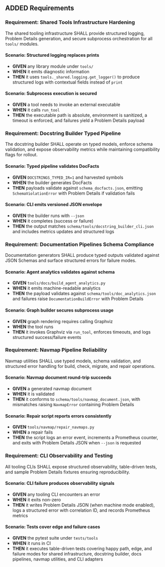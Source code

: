 ## ADDED Requirements
### Requirement: Shared Tools Infrastructure Hardening
The shared tooling infrastructure SHALL provide structured logging, Problem Details generation, and secure subprocess orchestration for all `tools/` modules.

#### Scenario: Structured logging replaces prints
- **GIVEN** any library module under `tools/`
- **WHEN** it emits diagnostic information
- **THEN** it uses `tools._shared.logging.get_logger()` to produce structured logs with contextual fields instead of `print`

#### Scenario: Subprocess execution is secured
- **GIVEN** a tool needs to invoke an external executable
- **WHEN** it calls `run_tool`
- **THEN** the executable path is absolute, environment is sanitized, a timeout is enforced, and failures yield a Problem Details payload

### Requirement: Docstring Builder Typed Pipeline
The docstring builder SHALL operate on typed models, enforce schema validation, and expose observability metrics while maintaining compatibility flags for rollout.

#### Scenario: Typed pipeline validates DocFacts
- **GIVEN** `DOCSTRINGS_TYPED_IR=1` and harvested symbols
- **WHEN** the builder generates DocFacts
- **THEN** payloads validate against `schema_docfacts.json`, emitting `SchemaViolationError` with Problem Details if validation fails

#### Scenario: CLI emits versioned JSON envelope
- **GIVEN** the builder runs with `--json`
- **WHEN** it completes (success or failure)
- **THEN** the output matches `schema/tools/docstring_builder_cli.json` and includes metrics updates and structured logs

### Requirement: Documentation Pipelines Schema Compliance
Documentation generators SHALL produce typed outputs validated against JSON Schemas and surface structured errors for failure modes.

#### Scenario: Agent analytics validates against schema
- **GIVEN** `tools/docs/build_agent_analytics.py`
- **WHEN** it emits machine-readable analytics
- **THEN** the payload validates against `schema/tools/doc_analytics.json` and failures raise `DocumentationBuildError` with Problem Details

#### Scenario: Graph builder secures subprocess usage
- **GIVEN** graph rendering requires calling Graphviz
- **WHEN** the tool runs
- **THEN** it invokes Graphviz via `run_tool`, enforces timeouts, and logs structured success/failure events

### Requirement: Navmap Pipeline Reliability
Navmap utilities SHALL use typed models, schema validation, and structured error handling for build, check, migrate, and repair operations.

#### Scenario: Navmap document round-trip succeeds
- **GIVEN** a generated navmap document
- **WHEN** it is validated
- **THEN** it conforms to `schema/tools/navmap_document.json`, with mismatches raising `NavmapError` containing Problem Details

#### Scenario: Repair script reports errors consistently
- **GIVEN** `tools/navmap/repair_navmaps.py`
- **WHEN** a repair fails
- **THEN** the script logs an error event, increments a Prometheus counter, and exits with Problem Details JSON when `--json` is requested

### Requirement: CLI Observability and Testing
All tooling CLIs SHALL expose structured observability, table-driven tests, and sample Problem Details fixtures ensuring reproducibility.

#### Scenario: CLI failure produces observability signals
- **GIVEN** any tooling CLI encounters an error
- **WHEN** it exits non-zero
- **THEN** it writes Problem Details JSON (when machine mode enabled), logs a structured error with correlation ID, and records Prometheus metrics

#### Scenario: Tests cover edge and failure cases
- **GIVEN** the pytest suite under `tests/tools`
- **WHEN** it runs in CI
- **THEN** it executes table-driven tests covering happy path, edge, and failure modes for shared infrastructure, docstring builder, docs pipelines, navmap utilities, and CLI adapters

